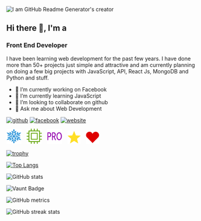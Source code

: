 ![I am GitHub Readme Generator's creator](https://i.ibb.co/7tvYyP3p/github-cover-pic.png)

## Hi there 👋, I'm a
### Front End Developer

I have been learning web development for the past few years. I have done more than 50+ projects just simple and attractive and am currently planning on doing a few big projects with JavaScript, API, React Js, MongoDB and Python  and stuff.

- 🔭 I’m currently working on Facebook 
- 🌱 I’m currently learning JavaScript 
- 👯 I’m looking to collaborate on github 
- 💬 Ask me about Web Development 


[<img src='https://cdn.jsdelivr.net/npm/simple-icons@3.0.1/icons/github.svg' alt='github' height='40'>](https://github.com/joynul24)  [<img src='https://cdn.jsdelivr.net/npm/simple-icons@3.0.1/icons/facebook.svg' alt='facebook' height='40'>](https://www.facebook.com/https://www.facebook.com/ma.joynul?mibextid=ZbWKwL)  [<img src='https://cdn.jsdelivr.net/npm/simple-icons@3.0.1/icons/icloud.svg' alt='website' height='40'>](https://web.facebook.com/ma.joynul)  

<a href='https://archiveprogram.github.com/'><img src='https://raw.githubusercontent.com/acervenky/animated-github-badges/master/assets/acbadge.gif' width='40' height='40'></a> <a href='https://docs.github.com/en/developers'><img src='https://raw.githubusercontent.com/acervenky/animated-github-badges/master/assets/devbadge.gif' width='40' height='40'></a> <a href='https://github.com/pricing'><img src='https://raw.githubusercontent.com/acervenky/animated-github-badges/master/assets/pro.gif' width='40' height='40'></a> <a href='https://stars.github.com/'><img src='https://raw.githubusercontent.com/acervenky/animated-github-badges/master/assets/starbadge.gif' width='35' height='35'></a> <a href='https://docs.github.com/en/github/supporting-the-open-source-community-with-github-sponsors'><img src='https://raw.githubusercontent.com/acervenky/animated-github-badges/master/assets/sponsorbadge.gif' width='35' height='35'></a> 

[![trophy](https://github-profile-trophy.vercel.app/?username=joynul24)](https://github.com/ryo-ma/github-profile-trophy)

[![Top Langs](https://github-readme-stats.vercel.app/api/top-langs/?username=joynul24)](https://github.com/anuraghazra/github-readme-stats)

![GitHub stats](https://github-readme-stats.vercel.app/api?username=joynul24&show_icons=true)  

![Vaunt Badge](https://api.vaunt.dev/v1/github/entities/joynul24/contributions?format=svg&private=false)  

![GitHub metrics](https://metrics.lecoq.io/joynul24)  

![GitHub streak stats](https://streak-stats.demolab.com/?user=joynul24)  

